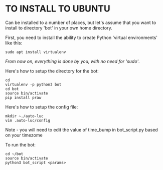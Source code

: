
# TO INSTALL TO UBUNTU

Can be installed to a number of places, but let's assume that you
want to install to directory 'bot' in your own home directory. 


First, you need to install the ability to create Python 'virtual environments'
like this:

    sudo apt install virtualenv

_From now on, everything is done by you, with no need for 'sudo'_.

Here's how to setup the directory for the bot:

    cd 
    virtualenv -p python3 bot
    cd bot 
    source bin/activate
    pip install praw 

Here's how to setup the config file:

    mkdir ~./auto-luc
    vim .auto-luc/config

Note - you will need to edit the value of time_bump in 
bot_script.py based on your timezome

To run the bot:

    cd ~/bot 
    source bin/activate
    python3 bot_script <params>


